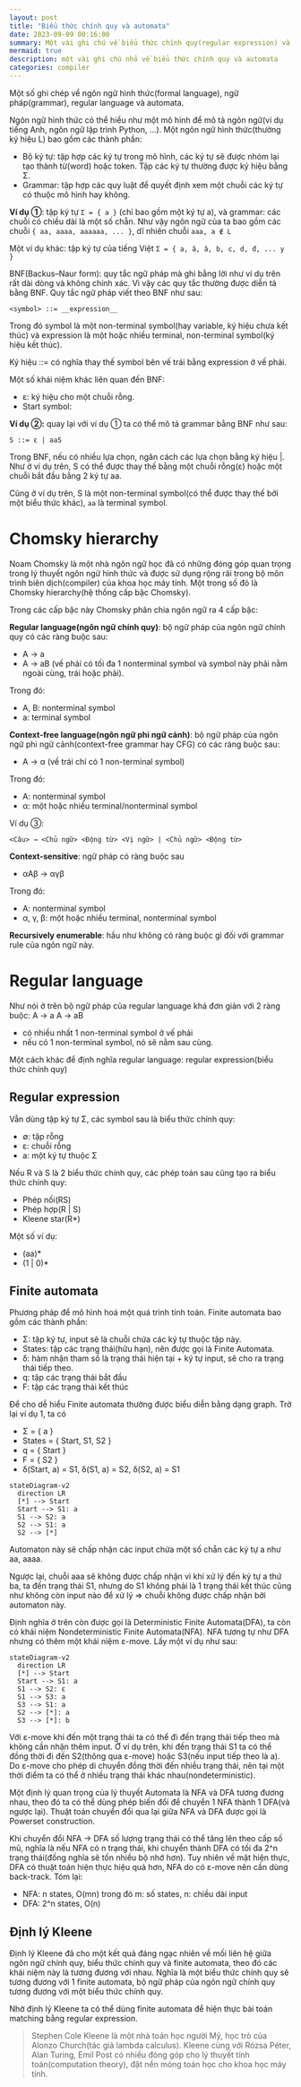 ```yaml
---
layout: post
title: "Biểu thức chính quy và automata"
date: 2023-09-09 00:16:00
summary: Một vài ghi chú về biểu thức chính quy(regular expression) và automata
mermaid: true
description: một vài ghi chú nhỏ về biểu thức chính quy và automata
categories: compiler
---
```


Một số ghi chép về ngôn ngữ hình thức(formal language), ngữ pháp(grammar), regular language và automata.

Ngôn ngữ hình thức có thể hiểu như một mô hình để mô tả ngôn ngữ(ví dụ tiếng Anh, ngôn ngữ lập trình Python, ...). Một ngôn ngữ hình thức(thường ký hiệu L) bao gồm các thành phần:
- Bộ ký tự: tập hợp các ký tự trong mô hình, các ký tự sẽ được nhóm lại tạo thành từ(word) hoặc token. Tập các ký tự thường được ký hiệu bằng Σ.
- Grammar: tập hợp các quy luật để quyết định xem một chuỗi các ký tự có thuộc mô hình hay không.

__Ví dụ ①__: tập ký tự `Σ = { a }` (chỉ bao gồm một ký tự a), và grammar: các chuỗi có chiều dài là một số chẵn. Như vậy ngôn ngữ của ta bao gồm các chuỗi `{ aa, aaaa, aaaaaa, ... }`, dĩ nhiên chuỗi `aaa, a ∉ L`

Một ví dụ khác: tập ký tự của tiếng Việt `Σ = { a, ă, â, b, c, d, đ, ... y  }`

BNF(Backus–Naur form): quy tắc ngữ pháp mà ghi bằng lời như ví dụ trên rất dài dòng và không chính xác. Vì vậy các quy tắc thường được diễn tả bằng BNF. Quy tắc ngữ pháp viết theo BNF như sau:

```
<symbol> ::= __expression__
```

Trong đó symbol là một non-terminal symbol(hay variable, ký hiệu chưa kết thúc) và expression là một hoặc nhiều terminal, non-terminal symbol(ký hiệu kết thúc).

Ký hiệu ::= có nghĩa thay thế symbol bên vế trái bằng expression ở vế phải. 

Một số khái niệm khác liên quan đến BNF:

- ε: ký hiệu cho một chuỗi rỗng.
- Start symbol: 

__Ví dụ ②:__ quay lại với ví dụ ① ta có thể mô tả grammar bằng BNF như sau:

```
S ::= ε | aaS
```

Trong BNF, nếu có nhiều lựa chọn, ngăn cách các lựa chọn bằng ký hiệu \|. Như ở ví dụ trên, S có thể được thay thế bằng một chuỗi rỗng(ε) hoặc một chuỗi bắt đầu bằng 2 ký tự aa.

Cũng ở ví dụ trên, S là một non-terminal symbol(có thể được thay thế bởi một biểu thức khác), `aa` là terminal symbol.

# Chomsky hierarchy

Noam Chomsky là một nhà ngôn ngữ học đã có những đóng góp quan trọng trong lý thuyết ngôn ngữ hình thức và được sử dụng rộng rãi trong bộ môn trình biên dịch(compiler) của khoa học máy tính. Một trong số đó là Chomsky hierarchy(hệ thống cấp bậc Chomsky).

Trong các cấp bậc này Chomsky phân chia ngôn ngữ ra 4 cấp bậc:

__Regular language(ngôn ngữ chính quy)__: bộ ngữ pháp của ngôn ngữ chính quy có các ràng buộc sau:

- A -> a
- A -> aB (vế phải có tối đa 1 nonterminal symbol và symbol này phải nằm ngoài cùng, trái hoặc phải).

Trong đó:
- A, B: nonterminal symbol
- a: terminal symbol

__Context-free language(ngôn ngữ phi ngữ cảnh)__: bộ ngữ pháp của ngôn ngữ phi ngữ cảnh(context-free grammar hay CFG) có các ràng buộc sau:

- A -> α (vế trái chỉ có 1 non-terminal symbol)

Trong đó:
- A: nonterminal symbol
- α: một hoặc nhiều terminal/nonterminal symbol

Ví dụ ③:

```
<Câu> → <Chủ ngữ> <Động từ> <Vị ngữ> | <Chủ ngữ> <Động từ>
```

__Context-sensitive__: ngữ pháp có ràng buộc sau

- αAβ -> αγβ

Trong đó:
- A: nonterminal symbol
- α, γ, β: một hoặc nhiều terminal, nonterminal symbol

__Recursively enumerable__: hầu như không có ràng buộc gì đối với grammar rule của ngôn ngữ này.

# Regular language

Như nói ở trên bộ ngữ pháp của regular language khá đơn giản với 2 ràng buộc:
A -> a
A -> aB

- có nhiều nhất 1 non-terminal symbol ở vế phải
- nếu có 1 non-terminal symbol, nó sẽ nằm sau cùng.

Một cách khác để định nghĩa regular language: regular expression(biểu thức chính quy)

## Regular expression

Vẫn dùng tập ký tự Σ, các symbol sau là biểu thức chính quy:
- ∅: tập rỗng
- ε: chuỗi rỗng
- a: một ký tự thuộc Σ

Nếu R và S là 2 biểu thức chính quy, các phép toán sau cũng tạo ra biểu thức chính quy:
- Phép nối(RS)
- Phép hợp(R \| S)
- Kleene star(R*)

Một số ví dụ:
- (aa)*
- (1 \| 0)*

## Finite automata

Phương pháp để mô hình hoá một quá trình tính toán. Finite automata bao gồm các thành phần:

- Σ: tập ký tự, input sẽ là chuỗi chứa các ký tự thuộc tập này.
- States: tập các trạng thái(hữu hạn), nên được gọi là Finite Automata.
- δ: hàm nhận tham số là trạng thái hiện tại + ký tự input, sẽ cho ra trạng thái tiếp theo.
- q: tập các trạng thái bắt đầu
- F: tập các trạng thái kết thúc

Để cho dễ hiểu Finite automata thường được biểu diễn bằng dạng graph.
Trở lại ví dụ 1, ta có
- Σ = { a }
- States = { Start, S1, S2 }
- q = { Start }
- F = { S2 }
- δ(Start, a) = S1, δ(S1, a) = S2, δ(S2, a) = S1

```mermaid
stateDiagram-v2
  direction LR
  [*] --> Start
  Start --> S1: a
  S1 --> S2: a
  S2 --> S1: a
  S2 --> [*]
```

Automaton này sẽ chấp nhận các input chứa một số chẵn các ký tự a như aa, aaaa.

Ngược lại, chuỗi aaa sẽ không được chấp nhận vì khi xử lý đến ký tự a thứ ba, ta đến trạng thái S1, nhưng do S1 không phải là 1 trạng thái kết thúc cũng như không còn input nào để xử lý => chuỗi không được chấp nhận bởi automaton này.

Định nghĩa ở trên còn được gọi là Deterministic Finite Automata(DFA), ta còn có khái niệm Nondeterministic Finite Automata(NFA). NFA tương tự như DFA nhưng có thêm một khái niệm ε-move. Lấy một ví dụ như sau:

```mermaid
stateDiagram-v2
  direction LR
  [*] --> Start
  Start --> S1: a
  S1 --> S2: ε
  S1 --> S3: a
  S3 --> S1: a
  S2 --> [*]: a
  S3 --> [*]: b
```

Với ε-move khi đến một trạng thái ta có thể đi đến trạng thái tiếp theo mà không cần nhận thêm input. Ở ví dụ trên, khi đến trạng thái S1 ta có thể đồng thời đi đến S2(thông qua ε-move) hoặc S3(nếu input tiếp theo là a). Do ε-move cho phép di chuyển đồng thời đến nhiều trạng thái, nên tại một thời điểm ta có thể ở nhiều trạng thái khác nhau(nondeterministic).

Một định lý quan trọng của lý thuyết Automata là NFA và DFA tương đương nhau, theo đó ta có thể dùng phép biến đổi để chuyển 1 NFA thành 1 DFA(và ngược lại). Thuật toán chuyển đổi qua lại giữa NFA và DFA được gọi là Powerset construction.

Khi chuyển đổi NFA -> DFA số lượng trạng thái có thể tăng lên theo cấp số mũ, nghĩa là nếu NFA có n trạng thái, khi chuyển thành DFA có tối đa 2^n trạng thái(đồng nghĩa sẽ tốn nhiều bộ nhớ hơn). Tuy nhiên về mặt hiện thực, DFA có thuật toán hiện thực hiệu quả hơn, NFA do có ε-move nên cần dùng back-track. Tóm lại:

- NFA: n states, O(mn) trong đó m: số states, n: chiều dài input
- DFA: 2^n states, O(n)

## Định lý Kleene

Định lý Kleene đã cho một kết quả đáng ngạc nhiên về mối liên hệ giữa ngôn ngữ chính quy, biểu thức chính quy và finite automata, theo đó các khái niệm này là tương đương với nhau. Nghĩa là một biểu thức chính quy sẽ tương đương với 1 finite automata, bộ ngữ pháp của ngôn ngữ chính quy tương đương với một biểu thức chính quy.

Nhờ định lý Kleene ta có thể dùng finite automata để hiện thực bài toán matching bằng regular expression.

> Stephen Cole Kleene là một nhà toán học người Mỹ, học trò của Alonzo Church(tác giả lambda calculus). Kleene cùng với Rózsa Péter,  Alan Turing,  Emil Post có nhiều đóng góp cho lý thuyết tính toán(computation theory), đặt nền móng toán học cho khoa học máy tính.
